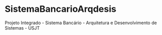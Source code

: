 # SistemaBancarioArqdesis
Projeto Integrado - Sistema Bancário - Arquitetura e Desenvolvimento de Sistemas - USJT
